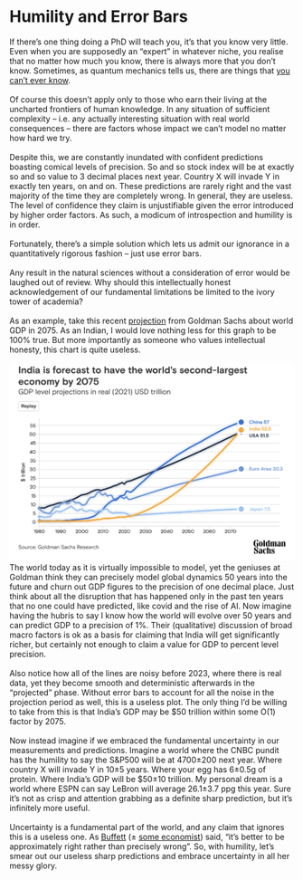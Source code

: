 # Humility and Error Bars

<div>
If there’s one thing doing a PhD will teach you, it’s that you know very little. Even when you are supposedly an “expert” in whatever niche, you realise that no matter how much you know, there is always more that you don’t know. Sometimes, as quantum mechanics tells us, there are things that <a href="https://scienceexchange.caltech.edu/topics/quantum-science-explained/uncertainty-principle#:~:text=Formulated%20by%20the%20German%20physicist,about%20its%20speed%20and%20vice">you can’t ever know</a>. 
</div><br>

<div>
Of course this doesn’t apply only to those who earn their living at the uncharted frontiers of human knowledge. In any situation of sufficient complexity – i.e. any actually interesting situation with real world consequences – there are factors whose impact we can’t model no matter how hard we try.
</div><br>

<div>
Despite this, we are constantly inundated with confident predictions boasting comical levels of precision. So and so stock index will be at exactly so and so value to 3 decimal places next year. Country X will invade Y in exactly ten years, on and on. These predictions are rarely right and the vast majority of the time they are completely wrong. In general, they are useless. The level of confidence they claim is unjustifiable given the error introduced by higher order factors. As such, a modicum of introspection and  humility is in order.
</div><br>

<div>
Fortunately, there’s a simple solution which lets us admit our ignorance in a quantitatively rigorous fashion – just use error bars.
</div><br>

<div>
Any result in the natural sciences without a consideration of error would be laughed out of review. Why should this intellectually honest acknowledgement of our fundamental limitations be limited to the ivory tower of academia? 
</div><br>

<div>
As an example, take this recent <a href="https://www.goldmansachs.com/intelligence/pages/how-india-could-rise-to-the-worlds-second-biggest-economy.html">projection</a> from Goldman Sachs about world GDP in 2075. As an Indian, I would love nothing less for this graph to be 100% true. But more importantly as someone who values intellectual honesty, this chart is quite useless. 
</div><br>

<div style="text-align:center"><img src="./goldman.png" /></div>

<div>
The world today as it is virtually impossible to model, yet the geniuses at Goldman think they can precisely model global dynamics 50 years into the future and churn out GDP figures to the precision of one decimal place. Just think about all the disruption that has happened only in the past ten years that no one could have predicted, like covid and the rise of AI. Now imagine having the hubris to say I know how the world will evolve over 50 years and can predict GDP to a precision of 1%. Their (qualitative) discussion of broad macro factors is ok as a basis for claiming that India will get significantly richer, but certainly not enough to claim a value for GDP to percent level precision. 
</div><br>

<div>
Also notice how all of the lines are noisy before 2023, where there is real data, yet they become smooth and deterministic afterwards in the “projected” phase. Without error bars to account for all the noise in the projection period as well, this is a useless plot. The only thing I’d be willing to take from this is that India’s GDP may be $50 trillion within some O(1) factor by 2075.
</div><br>

<div>
Now instead imagine if we embraced the fundamental uncertainty in our measurements and predictions. Imagine a world where the CNBC pundit has the humility to say the S&P500 will be at 4700±200 next year. Where country X will invade Y in 10±5 years. Where your egg has 6±0.5g of protein. Where India’s GDP will be $50±10 trillion. My personal dream is a world where ESPN can say LeBron will average 26.1±3.7 ppg this year. Sure it’s not as crisp and attention grabbing as a definite sharp prediction, but it’s infinitely more useful. 
</div><br>

<div>
Uncertainty is a fundamental part of the world, and any claim that ignores this is a useless one. As <a href="https://www.chicagotribune.com/news/ct-xpm-1994-09-11-9409110413-story.html">Buffett</a> (± <a href="https://measuringu.com/approx-right/">some economist</a>) said, “it’s better to be approximately right rather than precisely wrong”. So, with humility, let’s smear out our useless sharp predictions and embrace uncertainty in all her messy glory. 
</div><br>
